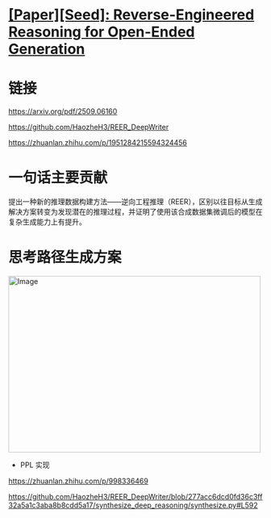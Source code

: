 # [[Paper][Seed]: Reverse-Engineered Reasoning for Open-Ended Generation](https://github.com/ansvver/gitblog/issues/14)

# 链接

https://arxiv.org/pdf/2509.06160

https://github.com/HaozheH3/REER_DeepWriter

https://zhuanlan.zhihu.com/p/1951284215594324456

# 一句话主要贡献

提出一种新的推理数据构建方法——逆向工程推理（REER），区别以往目标从生成解决方案转变为发现潜在的推理过程，并证明了使用该合成数据集微调后的模型在复杂生成能力上有提升。

# 思考路径生成方案

<img width="500" height="350" alt="Image" src="https://github.com/user-attachments/assets/096a5019-59bb-47aa-9c77-a31b31d98268" />

- PPL 实现

https://zhuanlan.zhihu.com/p/998336469

https://github.com/HaozheH3/REER_DeepWriter/blob/277acc6dcd0fd36c3ff32a5a1c3aba8b8cdd5a17/synthesize_deep_reasoning/synthesize.py#L592


